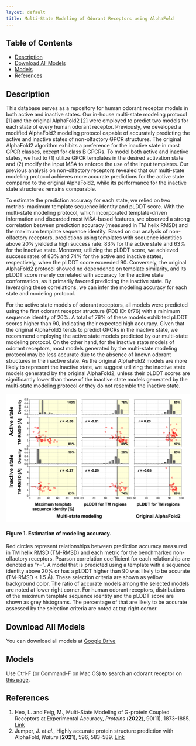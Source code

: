 ```yaml
---
layout: default
title: Multi-State Modeling of Odorant Receptors using AlphaFold
---
```

## Table of Contents
- [Description](#Description)
- [Download All Models](#Download-Models)
- [Models](#Models)
- [References](#References)

## Description

This database serves as a repository for human odorant receptor models in both active and inactive states. Our in-house multi-state modeling protocol [1] and the original AlphaFold2 [2] were employed to predict two models for each state of every human odorant receptor. Previously, we developed a modified AlphaFold2 modeling protocol capable of accurately predicting the active and inactive states of non-olfactory GPCR structures. The original AlphaFold2 algorithm exhibits a preference for the inactive state in most GPCR classes, except for class B GPCRs. To model both active and inactive states, we had to (1) utilize GPCR templates in the desired activation state and (2) modify the input MSA to enforce the use of the input templates. Our previous analysis on non-olfactory receptors revealed that our multi-state modeling protocol achieves more accurate predictions for the active state compared to the original AlphaFold2, while its performance for the inactive state structures remains comparable.

To estimate the prediction accuracy for each state, we relied on two metrics: maximum template sequence identity and pLDDT score. With the multi-state modeling protocol, which incorporated template-driven information and discarded most MSA-based features, we observed a strong correlation between prediction accuracy (measured in TM helix RMSD) and the maximum template sequence identity. Based on our analysis of non-olfactory receptors, predictions using templates with sequence identities above 20% yielded a high success rate: 83% for the active state and 63% for the inactive state. Moreover, utilizing the pLDDT score, we achieved success rates of 83% and 74% for the active and inactive states, respectively, when the pLDDT score exceeded 90. Conversely, the original AlphaFold2 protocol showed no dependence on template similarity, and its pLDDT score merely correlated with accuracy for the active state conformation, as it primarily favored predicting the inactive state. By leveraging these correlations, we can infer the modeling accuracy for each state and modeling protocol.

For the active state models of odorant receptors, all models were predicted using the first odorant receptor structure (PDB ID: 8f76) with a minimum sequence identity of 20%. A total of 76% of these models exhibited pLDDT scores higher than 90, indicating their expected high accuracy. Given that the original AlphaFold2 tends to predict GPCRs in the inactive state, we recommend employing the active state models predicted by our multi-state modeling protocol. On the other hand, for the inactive state models of odorant receptors, most models generated by the multi-state modeling protocol may be less accurate due to the absence of known odorant structures in the inactive state. As the original AlphaFold2 models are more likely to represent the inactive state, we suggest utilizing the inactive state models generated by the original AlphaFold2, unless their pLDDT scores are significantly lower than those of the inactive state models generated by the multi-state modeling protocol or they do not resemble the inactive state.

![Figure 1](assets/odorant_receptors.png)
#### Figure 1. Estimation of modeling accuracy.
Red circles represent relationships between prediction accuracy measured in TM helix RMSD (TM-RMSD) and each metric for the benchmarked non-olfactory receptors. Pearson correlation coefficient for each relationship are denoted as "_r=_". A model that is predicted using a template with a sequence identity above 20% or has a pLDDT higher than 90 was likely to be accurate (TM-RMSD < 1.5 Å). These selection criteria are shown as yellow background color. The ratio of accurate models among the selected models are noted at lower right corner. For human odorant receptors, distributions of the maximum template sequence identity and the pLDDT score are shown as grey histograms. The percentage of that are likely to be accurate assessed by the selection criteria are noted at top right corner. 

## Download All Models
You can download all models at [Google Drive](https://drive.google.com/file/d/1y3egK6A4kLNO9xSaRwAbsUsa97HayFSS/view?usp=share_link)

## Models
Use Ctrl-F (or Command-F on Mac OS) to search an odorant receptor on [this page](models.md).

## References
1. Heo, L. and Feig, M., Multi-State Modeling of G-protein Coupled Receptors at Experimental Accuracy, _Proteins_ (**2022**), 90(11), 1873–1885. [Link](https://onlinelibrary.wiley.com/doi/10.1002/prot.26382)  
2. Jumper, J. _et al._, Highly accurate protein structure prediction with AlphaFold, _Nature_ (**2021**), 596, 583-589. [Link](https://www.nature.com/articles/s41586-021-03819-2) 
